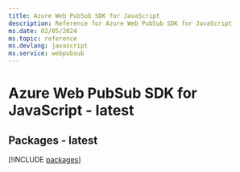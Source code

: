 ```yaml
---
title: Azure Web PubSub SDK for JavaScript
description: Reference for Azure Web PubSub SDK for JavaScript
ms.date: 02/05/2024
ms.topic: reference
ms.devlang: javascript
ms.service: webpubsub
---
```

# Azure Web PubSub SDK for JavaScript - latest
## Packages - latest
[!INCLUDE [packages](web-pubsub-index.md)]